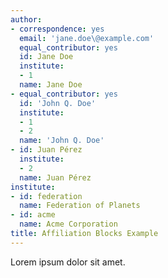 ```yaml
---
author:
- correspondence: yes
  email: 'jane.doe\@example.com'
  equal_contributor: yes
  id: Jane Doe
  institute:
  - 1
  name: Jane Doe
- equal_contributor: yes
  id: 'John Q. Doe'
  institute:
  - 1
  - 2
  name: 'John Q. Doe'
- id: Juan Pérez
  institute:
  - 2
  name: Juan Pérez
institute:
- id: federation
  name: Federation of Planets
- id: acme
  name: Acme Corporation
title: Affiliation Blocks Example
---
```


Lorem ipsum dolor sit amet.
